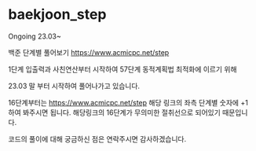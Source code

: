 # baekjoon_step
Ongoing 23.03~


백준 단계별 풀어보기
https://www.acmicpc.net/step

1단계 입출력과 사친연산부터 시작하여
57단계 동적계획법 최적화에 이르기 위해

23.03 말 부터 시작하여 풀어나가고 있습니다.

16단계부터는 https://www.acmicpc.net/step 해당 링크의 좌측 단계별 숫자에 +1 하여 봐주시면 됩니다.
해당링크의 16단계가 무의미한 절취선으로 되어있기 때문입니다.

코드의 풀이에 대해 궁금하신 점은 연락주시면 감사하겠습니다.
